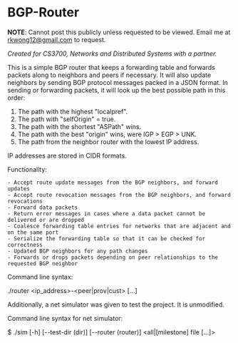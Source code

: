 # BGP-Router

__NOTE__: Cannot post this publicly unless requested to be viewed.
Email me at rkwong12@gmail.com to request.

_Created for CS3700, Networks and Distributed Systems with a partner._

This is a simple BGP router that keeps a forwarding table and forwards packets along to neighbors and peers if necessary.
It will also update neighbors by sending BGP protocol messages packed in a JSON format.
In sending or forwarding packets, it will look up the best possible path in this order:

1. The path with the highest "localpref".
2. The path with "selfOrigin" = true.
3. The path with the shortest "ASPath" wins.
4. The path with the best "origin" wins, were IGP > EGP > UNK. 
5. The path from the neighbor router with the lowest IP address.

IP addresses are stored in CIDR formats.

Functionality:

    - Accept route update messages from the BGP neighbors, and forward updates
    - Accept route revocation messages from the BGP neighbors, and forward revocations
    - Forward data packets
    - Return error messages in cases where a data packet cannot be delivered or are dropped
    - Coalesce forwarding table entries for networks that are adjacent and on the same port
    - Serialize the forwarding table so that it can be checked for correctness
    - Updated BGP neighbors for any path changes
    - Forwards or drops packets depending on peer relationships to the requested BGP neighbor

Command line syntax:

./router <asn> <ip_address>-<peer|prov|cust> [...]
  
Additionally, a net simulator was given to test the project. It is unmodified.

Command line syntax for net simulator:

$ ./sim [-h] [--test-dir (dir)] [--router (router)] <all|[milestone] file [...]>
